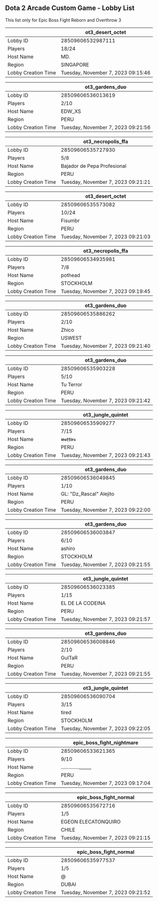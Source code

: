 ## Dota 2 Arcade Custom Game - Lobby List

This list only for Epic Boss Fight Reborn and Overthrow 3

|  | ot3_desert_octet |
| ------ | ------ |
| Lobby ID | 28509606532987111 |
| Players | 18/24 |
| Host Name | MD. |
| Region | SINGAPORE |
| Lobby Creation Time | Tuesday, November 7, 2023 09:15:46 |


|  | ot3_gardens_duo |
| ------ | ------ |
| Lobby ID | 28509606536013619 |
| Players | 2/10 |
| Host Name | EDW_XS |
| Region | PERU |
| Lobby Creation Time | Tuesday, November 7, 2023 09:21:56 |


|  | ot3_necropolis_ffa |
| ------ | ------ |
| Lobby ID | 28509606535727930 |
| Players | 5/8 |
| Host Name | Bajador de Pepa Profesional |
| Region | PERU |
| Lobby Creation Time | Tuesday, November 7, 2023 09:21:21 |


|  | ot3_desert_octet |
| ------ | ------ |
| Lobby ID | 28509606535573082 |
| Players | 10/24 |
| Host Name | Fisumbr |
| Region | PERU |
| Lobby Creation Time | Tuesday, November 7, 2023 09:21:03 |


|  | ot3_necropolis_ffa |
| ------ | ------ |
| Lobby ID | 28509606534935981 |
| Players | 7/8 |
| Host Name | pothead |
| Region | STOCKHOLM |
| Lobby Creation Time | Tuesday, November 7, 2023 09:19:45 |


|  | ot3_gardens_duo |
| ------ | ------ |
| Lobby ID | 28509606535886262 |
| Players | 2/10 |
| Host Name | Zhico |
| Region | USWEST |
| Lobby Creation Time | Tuesday, November 7, 2023 09:21:40 |


|  | ot3_gardens_duo |
| ------ | ------ |
| Lobby ID | 28509606535903228 |
| Players | 5/10 |
| Host Name | Tu Terror |
| Region | PERU |
| Lobby Creation Time | Tuesday, November 7, 2023 09:21:42 |


|  | ot3_jungle_quintet |
| ------ | ------ |
| Lobby ID | 28509606535909277 |
| Players | 7/15 |
| Host Name | 𝖜𝖆𝖋𝖋𝖑𝖊𝖘 |
| Region | PERU |
| Lobby Creation Time | Tuesday, November 7, 2023 09:21:43 |


|  | ot3_gardens_duo |
| ------ | ------ |
| Lobby ID | 28509606536049845 |
| Players | 1/10 |
| Host Name | GL: "Dz_Rascal" Alejito |
| Region | PERU |
| Lobby Creation Time | Tuesday, November 7, 2023 09:22:00 |


|  | ot3_gardens_duo |
| ------ | ------ |
| Lobby ID | 28509606536003847 |
| Players | 6/10 |
| Host Name | ashiro |
| Region | STOCKHOLM |
| Lobby Creation Time | Tuesday, November 7, 2023 09:21:55 |


|  | ot3_jungle_quintet |
| ------ | ------ |
| Lobby ID | 28509606536023385 |
| Players | 1/15 |
| Host Name | EL DE LA CODEINA |
| Region | PERU |
| Lobby Creation Time | Tuesday, November 7, 2023 09:21:57 |


|  | ot3_gardens_duo |
| ------ | ------ |
| Lobby ID | 28509606536008846 |
| Players | 2/10 |
| Host Name | GuITaR |
| Region | PERU |
| Lobby Creation Time | Tuesday, November 7, 2023 09:21:55 |


|  | ot3_jungle_quintet |
| ------ | ------ |
| Lobby ID | 28509606536090704 |
| Players | 3/15 |
| Host Name | tired |
| Region | STOCKHOLM |
| Lobby Creation Time | Tuesday, November 7, 2023 09:22:05 |


|  | epic_boss_fight_nightmare |
| ------ | ------ |
| Lobby ID | 28509606533621365 |
| Players | 9/10 |
| Host Name | ..............,,,,,,,,, |
| Region | PERU |
| Lobby Creation Time | Tuesday, November 7, 2023 09:17:04 |


|  | epic_boss_fight_normal |
| ------ | ------ |
| Lobby ID | 28509606535672716 |
| Players | 1/5 |
| Host Name | EGEON ELECATONQUIRO |
| Region | CHILE |
| Lobby Creation Time | Tuesday, November 7, 2023 09:21:15 |


|  | epic_boss_fight_normal |
| ------ | ------ |
| Lobby ID | 28509606535977537 |
| Players | 1/5 |
| Host Name | @ |
| Region | DUBAI |
| Lobby Creation Time | Tuesday, November 7, 2023 09:21:52 |



